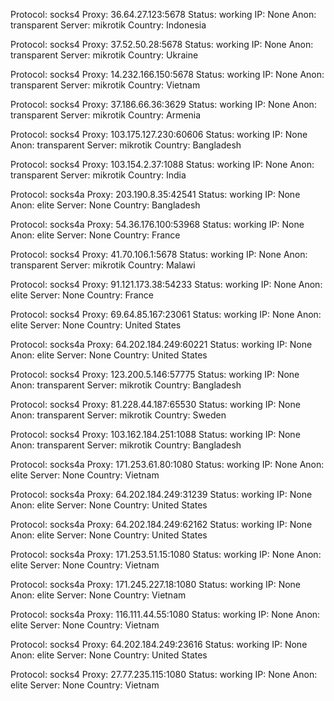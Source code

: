 Protocol: socks4
Proxy: 36.64.27.123:5678
Status: working
IP: None
Anon: transparent
Server: mikrotik
Country: Indonesia

Protocol: socks4
Proxy: 37.52.50.28:5678
Status: working
IP: None
Anon: transparent
Server: mikrotik
Country: Ukraine

Protocol: socks4
Proxy: 14.232.166.150:5678
Status: working
IP: None
Anon: transparent
Server: mikrotik
Country: Vietnam

Protocol: socks4
Proxy: 37.186.66.36:3629
Status: working
IP: None
Anon: transparent
Server: mikrotik
Country: Armenia

Protocol: socks4
Proxy: 103.175.127.230:60606
Status: working
IP: None
Anon: transparent
Server: mikrotik
Country: Bangladesh

Protocol: socks4
Proxy: 103.154.2.37:1088
Status: working
IP: None
Anon: transparent
Server: mikrotik
Country: India

Protocol: socks4a
Proxy: 203.190.8.35:42541
Status: working
IP: None
Anon: elite
Server: None
Country: Bangladesh

Protocol: socks4a
Proxy: 54.36.176.100:53968
Status: working
IP: None
Anon: elite
Server: None
Country: France

Protocol: socks4
Proxy: 41.70.106.1:5678
Status: working
IP: None
Anon: transparent
Server: mikrotik
Country: Malawi

Protocol: socks4
Proxy: 91.121.173.38:54233
Status: working
IP: None
Anon: elite
Server: None
Country: France

Protocol: socks4
Proxy: 69.64.85.167:23061
Status: working
IP: None
Anon: elite
Server: None
Country: United States

Protocol: socks4a
Proxy: 64.202.184.249:60221
Status: working
IP: None
Anon: elite
Server: None
Country: United States

Protocol: socks4
Proxy: 123.200.5.146:57775
Status: working
IP: None
Anon: transparent
Server: mikrotik
Country: Bangladesh

Protocol: socks4
Proxy: 81.228.44.187:65530
Status: working
IP: None
Anon: transparent
Server: mikrotik
Country: Sweden

Protocol: socks4
Proxy: 103.162.184.251:1088
Status: working
IP: None
Anon: transparent
Server: mikrotik
Country: Bangladesh

Protocol: socks4a
Proxy: 171.253.61.80:1080
Status: working
IP: None
Anon: elite
Server: None
Country: Vietnam

Protocol: socks4a
Proxy: 64.202.184.249:31239
Status: working
IP: None
Anon: elite
Server: None
Country: United States

Protocol: socks4a
Proxy: 64.202.184.249:62162
Status: working
IP: None
Anon: elite
Server: None
Country: United States

Protocol: socks4a
Proxy: 171.253.51.15:1080
Status: working
IP: None
Anon: elite
Server: None
Country: Vietnam

Protocol: socks4a
Proxy: 171.245.227.18:1080
Status: working
IP: None
Anon: elite
Server: None
Country: Vietnam

Protocol: socks4a
Proxy: 116.111.44.55:1080
Status: working
IP: None
Anon: elite
Server: None
Country: Vietnam

Protocol: socks4
Proxy: 64.202.184.249:23616
Status: working
IP: None
Anon: elite
Server: None
Country: United States

Protocol: socks4
Proxy: 27.77.235.115:1080
Status: working
IP: None
Anon: elite
Server: None
Country: Vietnam

